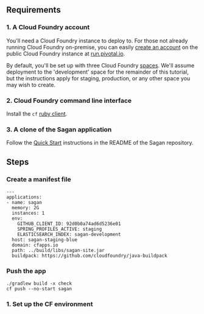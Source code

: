 ## Requirements

### 1. A Cloud Foundry account

You'll need a Cloud Foundry instance to deploy to. For those not already running Cloud Foundry on-premise, you can easily [create an account](https://console.run.pivotal.io/register) on the public Cloud Foundry instance at [run.pivotal.io](http://run.pivotal.io).

By default, you'll be set up with three Cloud Foundry [spaces](http://docs.cloudfoundry.com/docs/using/managing-apps/orgs-and-spaces.html). We'll assume deployment to the 'development' space for the remainder of this tutorial, but the instructions apply for staging, production, or any other space you may wish to create.

### 2. Cloud Foundry command line interface

Install the `cf` [ruby client](http://docs.cloudfoundry.com/docs/using/managing-apps/cf/).

### 3. A clone of the Sagan application

Follow the [Quick Start](https://github.com/cbeams/spring.io#quick-start--build-and-run-the-app-locally) instructions in the README of the Sagan repository.


## Steps

### Create a manifest file
```
---
applications:
- name: sagan
  memory: 2G
  instances: 1
  env:
    GITHUB_CLIENT_ID: 92d0b0a74ad6d5236e01
    SPRING_PROFILES_ACTIVE: staging
    ELASTICSEARCH_INDEX: sagan-development
  host: sagan-staging-blue
  domain: cfapps.io
  path: ../build/libs/sagan-site.jar
  buildpack: https://github.com/cloudfoundry/java-buildpack
```

### Push the app

    ./gradlew build -x check
    cf push --no-start sagan

### 1. Set up the CF environment
